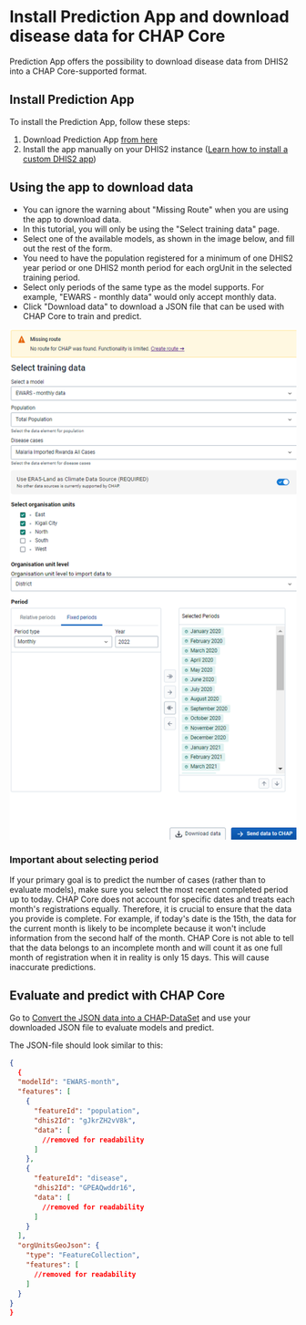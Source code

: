 
# Install Prediction App and download disease data for CHAP Core
Prediction App offers the possibility to download disease data from DHIS2 into a CHAP Core-supported format.


## Install Prediction App
To install the Prediction App, follow these steps:

1. Download Prediction App [from here](static/prediction-app-1.0.0.zip)
2. Install the app manually on your DHIS2 instance ([Learn how to install a custom DHIS2 app](https://dhis2-app-course.ifi.uio.no/learn/dhis2/app-development-guides/build-publish-app-platform-app/manual-install/))

## Using the app to download data

- You can ignore the warning about "Missing Route" when you are using the app to download data.
- In this tutorial, you will only be using the "Select training data" page.
- Select one of the available models, as shown in the image below, and fill out the rest of the form.
- You need to have the population registered for a minimum of one DHIS2 year period or one DHIS2 month period for each orgUnit in the selected training period.
- Select only periods of the same type as the model supports. For example, "EWARS - monthly data" would only accept monthly data.
- Click "Download data" to download a JSON file that can be used with CHAP Core to train and predict.

![](static/form_filled.png)

### Important about selecting period
If your primary goal is to predict the number of cases (rather than to evaluate models), make sure you select the most recent completed period up to today. CHAP Core does not account for specific dates and treats each month's registrations equally. Therefore, it is crucial to ensure that the data you provide is complete. For example, if today's date is the 15th, the data for the current month is likely to be incomplete because it won't include information from the second half of the month. CHAP Core is not able to tell that the data belongs to an incomplete month and will count it as one full month of registration when it in reality is only 15 days. This will cause inaccurate predictions.

## Evaluate and predict with CHAP Core
Go to [Convert the JSON data into a CHAP-DataSet](https://github.com/dhis2/chap-core/blob/master/docs_source/tutorials/downloaded_json_data.rst#convert-the-json-data-into-a-chap-dataset) and use your downloaded JSON file to evaluate models and predict.

The JSON-file should look similar to this:
```json
{
  {
  "modelId": "EWARS-month",
  "features": [
    {
      "featureId": "population",
      "dhis2Id": "gJkrZH2vV8k",
      "data": [
        //removed for readability  
      ]
    },
    {
      "featureId": "disease",
      "dhis2Id": "GPEAQwddr16",
      "data": [
        //removed for readability  
      ]
    }
  ],
  "orgUnitsGeoJson": {
    "type": "FeatureCollection",
    "features": [
      //removed for readability  
    ]
  }
}
}
```